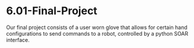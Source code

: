 # 6.01-Final-Project
Our final project consists of a user worn glove that allows for certain hand configurations to send commands to a robot, controlled by a python SOAR interface.
